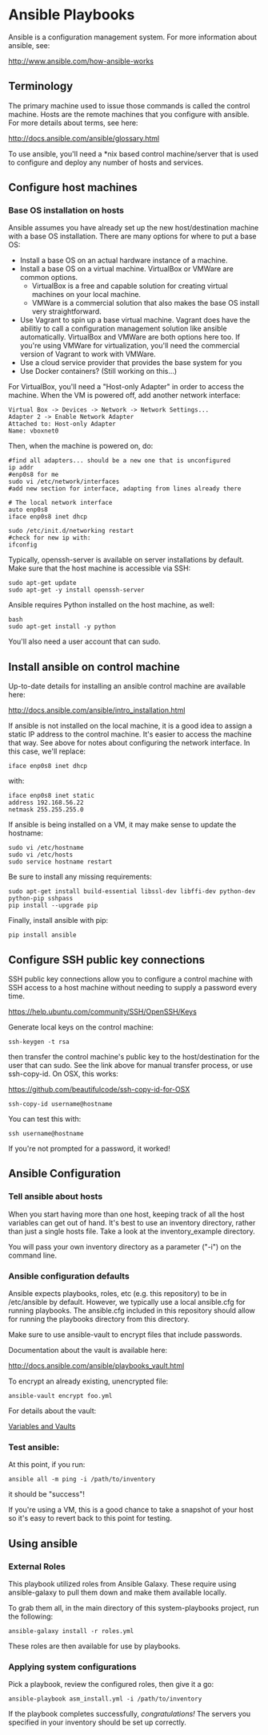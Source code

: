 # Ansible Playbooks

Ansible is a configuration management system. For more information about ansible, see:

http://www.ansible.com/how-ansible-works

## Terminology

The primary machine used to issue those commands is called the control machine. Hosts are the remote machines that you configure with ansible. For more details about terms, see here:

http://docs.ansible.com/ansible/glossary.html

To use ansible, you'll need a *nix based control machine/server that is used to configure and deploy any number of hosts and services.

## Configure host machines

### Base OS installation on hosts

Ansible assumes you have already set up the new host/destination machine with a base OS installation. There are many options for where to put a base OS:

  - Install a base OS on an actual hardware instance of a machine.
  - Install a base OS on a virtual machine. VirtualBox or VMWare are common options.
      - VirtualBox is a free and capable solution for creating virtual machines on your local machine.
      - VMWare is a commercial solution that also makes the base OS install very straightforward.
  - Use Vagrant to spin up a base virtual machine. Vagrant does have the abilitiy to call a configuration management solution like ansible automatically. VirtualBox and VMWare are both options here too. If you're using VMWare for virtualization, you'll need the commercial version of Vagrant to work with VMWare.
  - Use a cloud service provider that provides the base system for you
  - Use Docker containers? (Still working on this...)

For VirtualBox, you'll need a "Host-only Adapter" in order to access the machine. When the VM is powered off, add another network interface:

    Virtual Box -> Devices -> Network -> Network Settings...
    Adapter 2 -> Enable Network Adapter
    Attached to: Host-only Adapter
    Name: vboxnet0

Then, when the machine is powered on, do:

    #find all adapters... should be a new one that is unconfigured
    ip addr
    #enp0s8 for me
    sudo vi /etc/network/interfaces
    #add new section for interface, adapting from lines already there

    # The local network interface
    auto enp0s8
    iface enp0s8 inet dhcp

    sudo /etc/init.d/networking restart
    #check for new ip with:
    ifconfig

Typically, openssh-server is available on server installations by default. Make sure that the host machine is accessible via SSH:

    sudo apt-get update
    sudo apt-get -y install openssh-server

Ansible requires Python installed on the host machine, as well:

    bash
    sudo apt-get install -y python

You'll also need a user account that can sudo.


## Install ansible on control machine

Up-to-date details for installing an ansible control machine are available here:

http://docs.ansible.com/ansible/intro_installation.html

If ansible is not installed on the local machine, it is a good idea to assign a static IP address to the control machine. It's easier to access the machine that way. See above for notes about configuring the network interface. In this case, we'll replace:

    iface enp0s8 inet dhcp

with:

    iface enp0s8 inet static
    address 192.168.56.22
    netmask 255.255.255.0

If ansible is being installed on a VM, it may make sense to update the hostname:

    sudo vi /etc/hostname
    sudo vi /etc/hosts
    sudo service hostname restart

Be sure to install any missing requirements:

    sudo apt-get install build-essential libssl-dev libffi-dev python-dev python-pip sshpass
    pip install --upgrade pip

Finally, install ansible with pip:

    pip install ansible


## Configure SSH public key connections

SSH public key connections allow you to configure a control machine with SSH access to a host machine without needing to supply a password every time.

https://help.ubuntu.com/community/SSH/OpenSSH/Keys

Generate local keys on the control machine:

    ssh-keygen -t rsa

then transfer the control machine's public key to the host/destination for the user that can sudo. See the link above for manual transfer process, or use ssh-copy-id. On OSX, this works:

https://github.com/beautifulcode/ssh-copy-id-for-OSX

    ssh-copy-id username@hostname

You can test this with:

    ssh username@hostname

If you're not prompted for a password, it worked!


## Ansible Configuration

### Tell ansible about hosts
When you start having more than one host, keeping track of all the host variables can get out of hand.  It's best to use an inventory directory, rather than just a single hosts file.  Take a look at the inventory_example directory.

You will pass your own inventory directory as a parameter ("-i") on the command line.

### Ansible configuration defaults

Ansible expects playbooks, roles, etc (e.g. this repository) to be in /etc/ansible by default.
However, we typically use a local ansible.cfg for running playbooks.  The ansible.cfg included in this repository should allow for running the playbooks directory from this directory.

Make sure to use ansible-vault to encrypt files that include passwords.

Documentation about the vault is available here:

http://docs.ansible.com/ansible/playbooks_vault.html

To encrypt an already existing, unencrypted file:

    ansible-vault encrypt foo.yml

For details about the vault:

[Variables and Vaults](group_vars/)

### Test ansible:

At this point, if you run:

    ansible all -m ping -i /path/to/inventory

it should be "success"!

If you're using a VM, this is a good chance to take a snapshot of your host so it's easy to revert back to this point for testing.

## Using ansible

### External Roles

This playbook utilized roles from Ansible Galaxy. These require using ansible-galaxy to pull them down and make them available locally.

To grab them all, in the main directory of this system-playbooks project, run the following:

    ansible-galaxy install -r roles.yml

These roles are then available for use by playbooks.

### Applying system configurations

Pick a playbook, review the configured roles, then give it a go:

    ansible-playbook asm_install.yml -i /path/to/inventory

If the playbook completes successfully, *congratulations!* The servers you specified in your inventory should be set up correctly.
